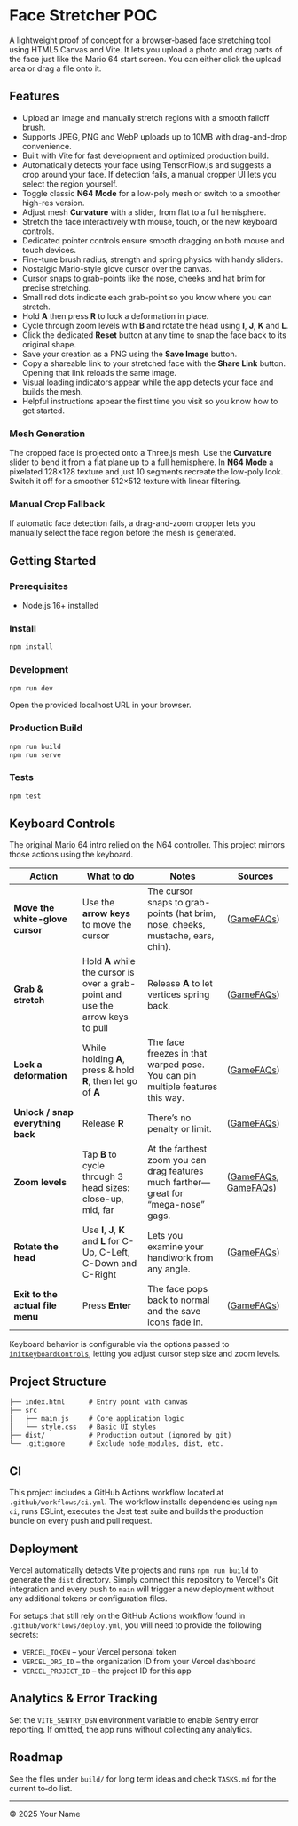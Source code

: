 # Face Stretcher POC

A lightweight proof of concept for a browser‑based face stretching tool using HTML5 Canvas and Vite. It lets you upload a photo and drag parts of the face just like the Mario 64 start screen. You can either click the upload area or drag a file onto it.

## Features

- Upload an image and manually stretch regions with a smooth falloff brush.
- Supports JPEG, PNG and WebP uploads up to 10MB with drag-and-drop convenience.
- Built with Vite for fast development and optimized production build.
- Automatically detects your face using TensorFlow.js and suggests a crop around your face. If detection fails, a manual cropper UI lets you select the region yourself.
- Toggle classic **N64 Mode** for a low-poly mesh or switch to a smoother high-res version.
- Adjust mesh **Curvature** with a slider, from flat to a full hemisphere.
- Stretch the face interactively with mouse, touch, or the new keyboard controls.
- Dedicated pointer controls ensure smooth dragging on both mouse and touch devices.
- Fine-tune brush radius, strength and spring physics with handy sliders.
- Nostalgic Mario-style glove cursor over the canvas.
- Cursor snaps to grab-points like the nose, cheeks and hat brim for precise stretching.
- Small red dots indicate each grab-point so you know where you can stretch.
- Hold **A** then press **R** to lock a deformation in place.
- Cycle through zoom levels with **B** and rotate the head using **I**, **J**, **K** and **L**.
- Click the dedicated **Reset** button at any time to snap the face back to its original shape.
- Save your creation as a PNG using the **Save Image** button.
- Copy a shareable link to your stretched face with the **Share Link** button. Opening that link reloads the same image.
- Visual loading indicators appear while the app detects your face and builds the mesh.
- Helpful instructions appear the first time you visit so you know how to get started.

### Mesh Generation

The cropped face is projected onto a Three.js mesh. Use the **Curvature** slider to bend it from a flat plane up to a full hemisphere. In **N64 Mode** a
pixelated 128×128 texture and just 10 segments recreate the low-poly look. Switch it off
for a smoother 512×512 texture with linear filtering.

### Manual Crop Fallback

If automatic face detection fails, a drag-and-zoom cropper lets you manually select the face region before the mesh is generated.

## Getting Started

### Prerequisites

- Node.js 16+ installed

### Install

```bash
npm install
```

### Development

```bash
npm run dev
```

Open the provided localhost URL in your browser.

### Production Build

```bash
npm run build
npm run serve
```

### Tests

```bash
npm test
```

## Keyboard Controls

The original Mario 64 intro relied on the N64 controller. This project mirrors those actions using the keyboard.

| Action                            | What to do                                                                      | Notes                                                                               | Sources                        |
| --------------------------------- | ------------------------------------------------------------------------------- | ----------------------------------------------------------------------------------- | ------------------------------ |
| **Move the white-glove cursor**   | Use the **arrow keys** to move the cursor                                       | The cursor snaps to grab-points (hat brim, nose, cheeks, mustache, ears, chin).     | ([GameFAQs][1])                |
| **Grab & stretch**                | Hold **A** while the cursor is over a grab-point and use the arrow keys to pull | Release **A** to let vertices spring back.                                          | ([GameFAQs][1])                |
| **Lock a deformation**            | While holding **A**, press & hold **R**, then let go of **A**                   | The face freezes in that warped pose. You can pin multiple features this way.       | ([GameFAQs][2])                |
| **Unlock / snap everything back** | Release **R**                                                                   | There’s no penalty or limit.                                                        | ([GameFAQs][2])                |
| **Zoom levels**                   | Tap **B** to cycle through 3 head sizes: close-up, mid, far                     | At the farthest zoom you can drag features much farther—great for “mega-nose” gags. | ([GameFAQs][1], [GameFAQs][3]) |
| **Rotate the head**               | Use **I**, **J**, **K** and **L** for C-Up, C-Left, C-Down and C-Right          | Lets you examine your handiwork from any angle.                                     | ([GameFAQs][3])                |
| **Exit to the actual file menu**  | Press **Enter**                                                                 | The face pops back to normal and the save icons fade in.                            | ([GameFAQs][1])                |

Keyboard behavior is configurable via the options passed to [`initKeyboardControls`](./src/ui/keyboardControls.js), letting you adjust cursor step size and zoom levels.

[1]: https://gamefaqs.gamespot.com/n64/198848-super-mario-64/faqs/22000?utm_source=chatgpt.com "Super Mario 64 - Guide and Walkthrough - Nintendo 64 - By CWall"
[2]: https://gamefaqs.gamespot.com/n64/198848-super-mario-64/faqs/3326?utm_source=chatgpt.com "Super Mario 64 - Guide and Walkthrough - Nintendo 64 - GameFAQs"
[3]: https://gamefaqs.gamespot.com/boards/198848-super-mario-64/61015707?utm_source=chatgpt.com "I DIDN'T KNOW YOU COULD HOLD R TO KEEP MARIO'S FACE ..."

## Project Structure

```txt
├── index.html      # Entry point with canvas
├── src
│   ├── main.js     # Core application logic
│   └── style.css   # Basic UI styles
├── dist/           # Production output (ignored by git)
└── .gitignore      # Exclude node_modules, dist, etc.
```

## CI

This project includes a GitHub Actions workflow located at `.github/workflows/ci.yml`. The
workflow installs dependencies using `npm ci`, runs ESLint, executes the Jest test suite
and builds the production bundle on every push and pull request.

## Deployment
Vercel automatically detects Vite projects and runs `npm run build` to
generate the `dist` directory. Simply connect this repository to Vercel's
Git integration and every push to `main` will trigger a new deployment
without any additional tokens or configuration files.

For setups that still rely on the GitHub Actions workflow found in
`.github/workflows/deploy.yml`, you will need to provide the following secrets:

- `VERCEL_TOKEN` – your Vercel personal token
- `VERCEL_ORG_ID` – the organization ID from your Vercel dashboard
- `VERCEL_PROJECT_ID` – the project ID for this app

## Analytics & Error Tracking

Set the `VITE_SENTRY_DSN` environment variable to enable Sentry error reporting. If omitted, the app runs without collecting any analytics.

## Roadmap

See the files under `build/` for long term ideas and check `TASKS.md` for the current to‑do list.

---

© 2025 Your Name
